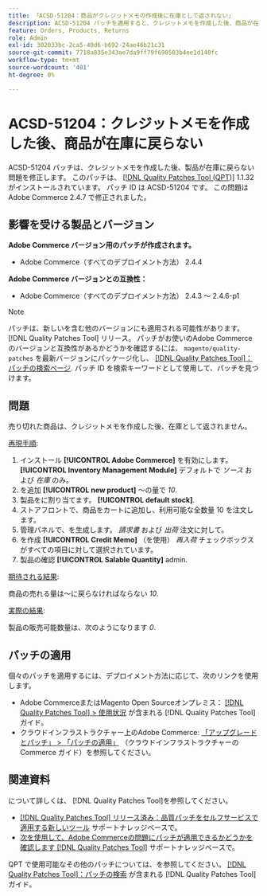 ```yaml
---
title: 「ACSD-51204：商品がクレジットメモの作成後に在庫として返されない」
description: ACSD-51204 パッチを適用すると、クレジットメモを作成した後、商品が在庫に戻らないAdobe Commerceの問題を修正できます。
feature: Orders, Products, Returns
role: Admin
exl-id: 302033bc-2ca5-40d6-b692-24ae46b21c31
source-git-commit: 7718a835e343ae7da9ff79f690503b4ee1d140fc
workflow-type: tm+mt
source-wordcount: '401'
ht-degree: 0%

---
```


# ACSD-51204：クレジットメモを作成した後、商品が在庫に戻らない

ACSD-51204 パッチは、クレジットメモを作成した後、製品が在庫に戻らない問題を修正します。 このパッチは、 [[!DNL Quality Patches Tool (QPT)]](/help/announcements/adobe-commerce-announcements/magento-quality-patches-released-new-tool-to-self-serve-quality-patches.md) 1.1.32 がインストールされています。 パッチ ID は ACSD-51204 です。 この問題はAdobe Commerce 2.4.7 で修正されました。

## 影響を受ける製品とバージョン

**Adobe Commerce バージョン用のパッチが作成されます。**

* Adobe Commerce（すべてのデプロイメント方法） 2.4.4

**Adobe Commerce バージョンとの互換性：**

* Adobe Commerce（すべてのデプロイメント方法） 2.4.3 ～ 2.4.6-p1

>[!NOTE]
>
>パッチは、新しいを含む他のバージョンにも適用される可能性があります。 [!DNL Quality Patches Tool] リリース。 パッチがお使いのAdobe Commerceのバージョンと互換性があるかどうかを確認するには、 `magento/quality-patches` を最新バージョンにパッケージ化し、 [[!DNL Quality Patches Tool]：パッチの検索ページ](<https://experienceleague.adobe.com/tools/commerce-quality-patches/index.html>). パッチ ID を検索キーワードとして使用して、パッチを見つけます。

## 問題

売り切れた商品は、クレジットメモを作成した後、在庫として返されません。

<u>再現手順</u>:

1. インストール **[!UICONTROL Adobe Commerce]** を有効にします。 **[!UICONTROL Inventory Management Module]** デフォルトで *ソース* および *在庫* のみ。
1. を追加 **[!UICONTROL new product]** ～の量で *10*.
1. 製品をに割り当てます。 **[!UICONTROL default stock]**.
1. ストアフロントで、商品をカートに追加し、利用可能な全数量 10 を注文します。
1. 管理パネルで、を生成します。 *請求書* および *出荷* 注文に対して。
1. を作成 **[!UICONTROL Credit Memo]** （を使用） *再入荷* チェックボックスがすべての項目に対して選択されています。
1. 製品の確認 **[!UICONTROL Salable Quantity]** admin.

<u>期待される結果</u>:

商品の売れる量は～に戻らなければならない *10*.

<u>実際の結果</u>:

製品の販売可能数量は、次のようになります *0*.

## パッチの適用

個々のパッチを適用するには、デプロイメント方法に応じて、次のリンクを使用します。

* Adobe CommerceまたはMagento Open Sourceオンプレミス： [[!DNL Quality Patches Tool] > 使用状況](<https://experienceleague.adobe.com/docs/commerce-operations/tools/quality-patches-tool/usage.html>) が含まれる [!DNL Quality Patches Tool] ガイド。
* クラウドインフラストラクチャー上のAdobe Commerce: [「アップグレードとパッチ」 > 「パッチの適用」](https://experienceleague.adobe.com/docs/commerce-cloud-service/user-guide/develop/upgrade/apply-patches.html) （クラウドインフラストラクチャーのCommerce ガイド）を参照してください。

## 関連資料

について詳しくは、 [!DNL Quality Patches Tool]を参照してください。

* [[!DNL Quality Patches Tool] リリース済み：品質パッチをセルフサービスで適用する新しいツール](/help/announcements/adobe-commerce-announcements/magento-quality-patches-released-new-tool-to-self-serve-quality-patches.md) サポートナレッジベースで。
* [次を使用して、Adobe Commerceの問題にパッチが適用できるかどうかを確認します [!DNL Quality Patches Tool]](/help/support-tools/patches-available-in-qpt-tool/check-patch-for-magento-issue-with-magento-quality-patches.md) サポートナレッジベースで。

QPT で使用可能なその他のパッチについては、を参照してください。 [[!DNL Quality Patches Tool]：パッチの検索](<https://experienceleague.adobe.com/tools/commerce-quality-patches/index.html>) が含まれる [!DNL Quality Patches Tool] ガイド。

